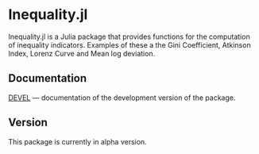 # Inequality.jl

Inequality.jl is a Julia package that provides functions for the computation of inequality indicators. Examples of these a the Gini Coefficient, Atkinson Index, Lorenz Curve and Mean log deviation.

## Documentation

[DEVEL](https://joseper.github.io/Inequality.jl/dev/) — documentation of the development version of the package.

## Version

This package is currently in alpha version.


